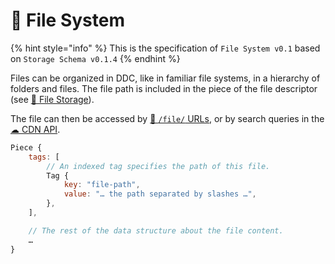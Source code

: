 # 📂 File System

{% hint style="info" %} This is the specification of `File System v0.1` based on `Storage Schema v0.1.4`
{% endhint %}

Files can be organized in DDC, like in familiar file systems, in a hierarchy of folders and files.
The file path is included in the piece of the file descriptor (see [📂 File Storage](file-storage.md)).

The file can then be accessed by [🔗 `/file/` URLs](ddc-url.md#file-queries), or by search queries in the [☁ CDN API](cdn-api.md#search-pieces).


```javascript
Piece {
    tags: [
        // An indexed tag specifies the path of this file.
        Tag {
            key: "file-path",
            value: "… the path separated by slashes …",
        },
    ],

    // The rest of the data structure about the file content.
    …
}
```
